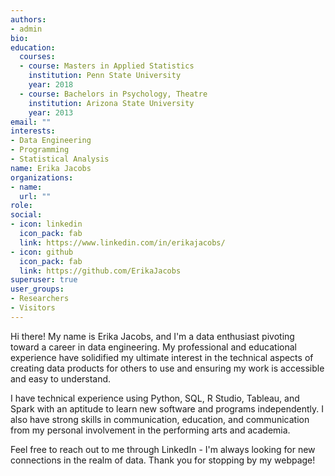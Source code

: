 ```yaml
---
authors:
- admin
bio: 
education:
  courses:
  - course: Masters in Applied Statistics
    institution: Penn State University
    year: 2018
  - course: Bachelors in Psychology, Theatre
    institution: Arizona State University
    year: 2013
email: ""
interests:
- Data Engineering
- Programming
- Statistical Analysis
name: Erika Jacobs
organizations:
- name: 
  url: ""
role:
social:
- icon: linkedin
  icon_pack: fab
  link: https://www.linkedin.com/in/erikajacobs/
- icon: github
  icon_pack: fab
  link: https://github.com/ErikaJacobs
superuser: true
user_groups:
- Researchers
- Visitors
---
```

Hi there! My name is Erika Jacobs, and I'm a data enthusiast pivoting toward a career in data engineering. My professional and educational experience have solidified my ultimate interest in the technical aspects of creating data products for others to use and ensuring my work is accessible and easy to understand.

I have technical experience using Python, SQL, R Studio, Tableau, and Spark with an aptitude to learn new software and programs independently. I also have strong skills in communication, education, and communication from my personal involvement in the performing arts and academia.

Feel free to reach out to me through LinkedIn - I'm always looking for new connections in the realm of data. Thank you for stopping by my webpage!